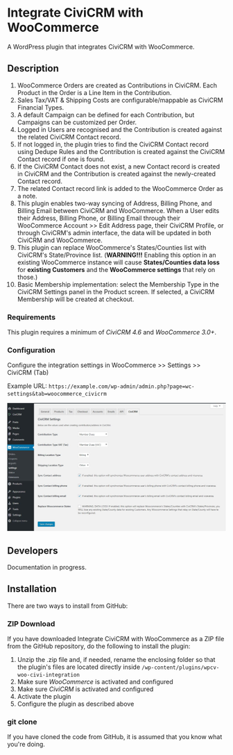# Integrate CiviCRM with WooCommerce

A WordPress plugin that integrates CiviCRM with WooCommerce.



## Description

1. WooCommerce Orders are created as Contributions in CiviCRM. Each Product in the Order is a Line Item in the Contribution.
2. Sales Tax/VAT & Shipping Costs are configurable/mappable as CiviCRM Financial Types.
3. A default Campaign can be defined for each Contribution, but Campaigns can be customized per Order.
4. Logged in Users are recognised and the Contribution is created against the related CiviCRM Contact record.
5. If not logged in, the plugin tries to find the CiviCRM Contact record using Dedupe Rules and the Contribution is created against the CiviCRM Contact record if one is found.
6. If the CiviCRM Contact does not exist, a new Contact record is created in CiviCRM and the Contribution is created against the newly-created Contact record.
7. The related Contact record link is added to the WooCommerce Order as a note.
8. This plugin enables two-way syncing of Address, Billing Phone, and Billing Email between CiviCRM and WooCommerce. When a User edits their Address, Billing Phone, or Billing Email through their WooCommerce Account >> Edit Address page, their CiviCRM Profile, or through CiviCRM's admin interface, the data will be updated in both CiviCRM and WooCommerce.
9. This plugin can replace WooCommerce's States/Counties list with CiviCRM's State/Province list. (**WARNING!!!** Enabling this option in an existing WooCommerce instance will cause **States/Counties data loss** for **existing Customers** and the **WooCommerce settings** that rely on those.)
10. Basic Membership implementation: select the Membership Type in the CiviCRM Settings panel in the Product screen. If selected, a CiviCRM Membership will be created at checkout.

### Requirements

This plugin requires a minimum of *CiviCRM 4.6* and *WooCommerce 3.0+*.

### Configuration

Configure the integration settings in WooCommerce >> Settings >> CiviCRM (Tab)

Example URL: `https://example.com/wp-admin/admin.php?page=wc-settings&tab=woocommerce_civicrm`

![Settings to integrate CiviCRM with WooCommerce](./screenshots/settings.jpg)



## Developers

Documentation in progress.



## Installation

There are two ways to install from GitHub:

### ZIP Download

If you have downloaded Integrate CiviCRM with WooCommerce as a ZIP file from the GitHub repository, do the following to install the plugin:

1. Unzip the .zip file and, if needed, rename the enclosing folder so that the plugin's files are located directly inside `/wp-content/plugins/wpcv-woo-civi-integration`
2. Make sure *WooCommerce* is activated and configured
3. Make sure *CiviCRM* is activated and configured
4. Activate the plugin
5. Configure the plugin as described above

### git clone

If you have cloned the code from GitHub, it is assumed that you know what you're doing.

